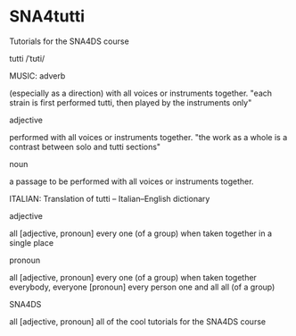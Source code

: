 # SNA4tutti
Tutorials for the SNA4DS course


tutti
/ˈtʊti/


MUSIC:
adverb

(especially as a direction) with all voices or instruments together.
"each strain is first performed tutti, then played by the instruments only"

adjective

performed with all voices or instruments together.
"the work as a whole is a contrast between solo and tutti sections"

noun

a passage to be performed with all voices or instruments together.


ITALIAN:
Translation of tutti – Italian–English dictionary

adjective

all [adjective, pronoun] every one (of a group) when taken together in a single place
 
pronoun

all [adjective, pronoun] every one (of a group) when taken together
everybody, everyone [pronoun] every person
one and all all (of a group)

SNA4DS

all [adjective, pronoun] all of the cool tutorials for the SNA4DS course 
